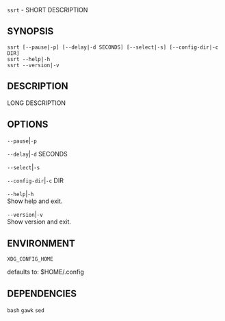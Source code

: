 `ssrt` - SHORT DESCRIPTION

SYNOPSIS
--------
```text
ssrt [--pause|-p] [--delay|-d SECONDS] [--select|-s] [--config-dir|-c DIR]
ssrt --help|-h
ssrt --version|-v
```

DESCRIPTION
-----------
LONG DESCRIPTION


OPTIONS
-------

`--pause`|`-p`  

`--delay`|`-d` SECONDS  

`--select`|`-s`  

`--config-dir`|`-c` DIR  

`--help`|`-h`  
Show help and exit.

`--version`|`-v`  
Show version and exit.


ENVIRONMENT
-----------

`XDG_CONFIG_HOME`  

defaults to: $HOME/.config

DEPENDENCIES
------------
`bash`
`gawk`
`sed`



